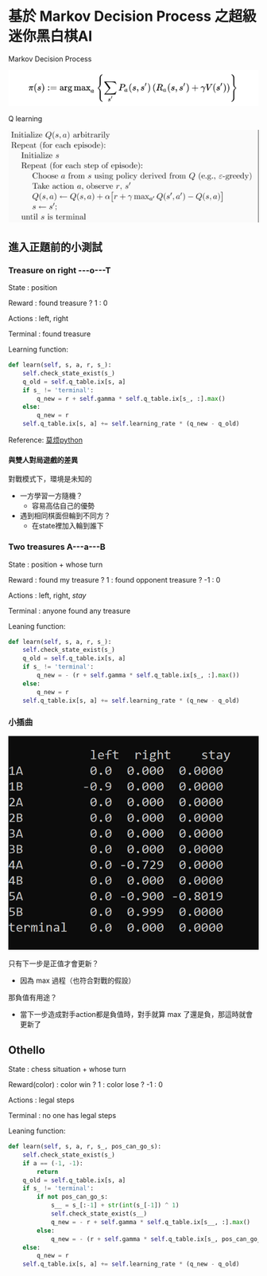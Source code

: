 # 基於 Markov Decision Process 之超級迷你黑白棋AI

Markov Decision Process

![](img/markov.png)

Q learning

![](img/qlearning.png)

## 進入正題前的小測試

### Treasure on right ---o---T
State     : position

Reward    : found treasure ? 1 : 0

Actions   : left, right

Terminal  : found treasure

Learning function:
```python
def learn(self, s, a, r, s_):
    self.check_state_exist(s_)
    q_old = self.q_table.ix[s, a]
    if s_ != 'terminal':
        q_new = r + self.gamma * self.q_table.ix[s_, :].max()
    else:
        q_new = r
    self.q_table.ix[s, a] += self.learning_rate * (q_new - q_old)
```

Reference: [莫烦python](https://morvanzhou.github.io/tutorials/machine-learning/reinforcement-learning/)

#### 與雙人對局遊戲的差異
對戰模式下，環境是未知的
+ 一方學習一方隨機？  
  + 容易高估自己的優勢
+ 遇到相同棋面但輪到不同方？  
  + 在state裡加入輪到誰下

### Two treasures A---a---B
State     : position + whose turn

Reward    : found my treasure ? 1 : found opponent treasure ? -1 : 0

Actions   : left, right, *stay*

Terminal  : anyone found any treasure

Leaning function:
```python
def learn(self, s, a, r, s_):
    self.check_state_exist(s_)
    q_old = self.q_table.ix[s, a]
    if s_ != 'terminal':
        q_new = - (r + self.gamma * self.q_table.ix[s_, :].max())
    else:
        q_new = r
    self.q_table.ix[s, a] += self.learning_rate * (q_new - q_old)
```
### 小插曲

![](img/xiaochaqu.png)

只有下一步是正值才會更新？
+ 因為 max 過程（也符合對戰的假設）

那負值有用途？
+ 當下一步造成對手action都是負值時，對手就算 max 了還是負，那這時就會更新了

## Othello

State     : chess situation + whose turn

Reward(color) : color win ? 1 : color lose ? -1 : 0

Actions   : legal steps

Terminal  : no one has legal steps

Leaning function:
```python
def learn(self, s, a, r, s_, pos_can_go_s):
    self.check_state_exist(s_)
    if a == (-1, -1):
        return
    q_old = self.q_table.ix[s, a]
    if s_ != 'terminal':
        if not pos_can_go_s:
            s__ = s_[:-1] + str(int(s_[-1]) ^ 1)
            self.check_state_exist(s__)
            q_new = - r + self.gamma * self.q_table.ix[s__, :].max()
        else:
            q_new = - (r + self.gamma * self.q_table.ix[s_, pos_can_go_s].max())
    else:
        q_new = r
    self.q_table.ix[s, a] += self.learning_rate * (q_new - q_old)
```


